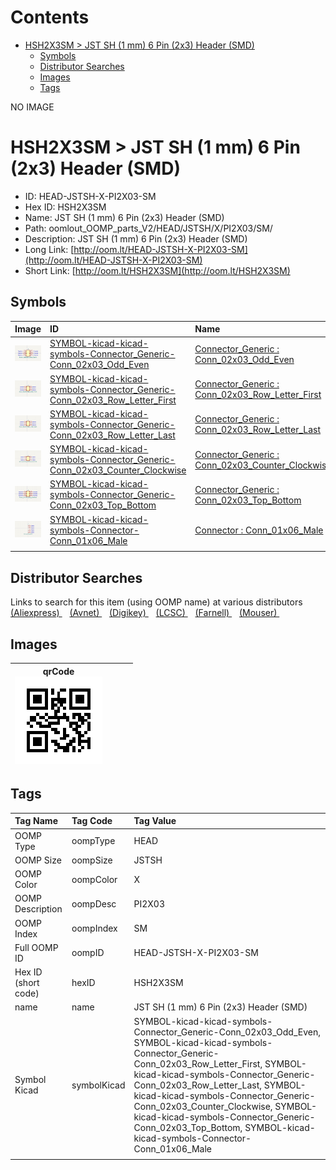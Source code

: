 



Contents
========

* [HSH2X3SM > JST SH (1 mm) 6 Pin (2x3) Header (SMD)](#hsh2x3sm--jst-sh-1-mm-6-pin-2x3-header-smd)
	* [Symbols](#symbols)
	* [Distributor Searches](#distributor-searches)
	* [Images](#images)
	* [Tags](#tags)
  
NO IMAGE  
# HSH2X3SM > JST SH (1 mm) 6 Pin (2x3) Header (SMD)

- ID: HEAD-JSTSH-X-PI2X03-SM
- Hex ID: HSH2X3SM
- Name: JST SH (1 mm) 6 Pin (2x3) Header (SMD)
- Path: oomlout_OOMP_parts_V2/HEAD/JSTSH/X/PI2X03/SM/
- Description: JST SH (1 mm) 6 Pin (2x3) Header (SMD)
- Long Link: [http://oom.lt/HEAD-JSTSH-X-PI2X03-SM](http://oom.lt/HEAD-JSTSH-X-PI2X03-SM)
- Short Link: [http://oom.lt/HSH2X3SM](http://oom.lt/HSH2X3SM)

## Symbols
  

|Image|ID|Name|
| :--- | :--- | :--- |
|[![](https://raw.githubusercontent.com/oomlout/oomlout_OOMP_eda_V2/main/SYMBOL/kicad/kicad-symbols/Connector_Generic/Conn_02x03_Odd_Even/image_140.png)](https://github.com/oomlout/oomlout_OOMP_eda_V2/tree/main/SYMBOL/kicad/kicad-symbols/Connector_Generic/Conn_02x03_Odd_Even/)|[SYMBOL-kicad-kicad-symbols-Connector_Generic-Conn_02x03_Odd_Even](https://github.com/oomlout/oomlout_OOMP_eda_V2/tree/main/SYMBOL/kicad/kicad-symbols/Connector_Generic/Conn_02x03_Odd_Even/)|[Connector_Generic : Conn_02x03_Odd_Even](https://github.com/oomlout/oomlout_OOMP_eda_V2/tree/main/SYMBOL/kicad/kicad-symbols/Connector_Generic/Conn_02x03_Odd_Even/)|
|[![](https://raw.githubusercontent.com/oomlout/oomlout_OOMP_eda_V2/main/SYMBOL/kicad/kicad-symbols/Connector_Generic/Conn_02x03_Row_Letter_First/image_140.png)](https://github.com/oomlout/oomlout_OOMP_eda_V2/tree/main/SYMBOL/kicad/kicad-symbols/Connector_Generic/Conn_02x03_Row_Letter_First/)|[SYMBOL-kicad-kicad-symbols-Connector_Generic-Conn_02x03_Row_Letter_First](https://github.com/oomlout/oomlout_OOMP_eda_V2/tree/main/SYMBOL/kicad/kicad-symbols/Connector_Generic/Conn_02x03_Row_Letter_First/)|[Connector_Generic : Conn_02x03_Row_Letter_First](https://github.com/oomlout/oomlout_OOMP_eda_V2/tree/main/SYMBOL/kicad/kicad-symbols/Connector_Generic/Conn_02x03_Row_Letter_First/)|
|[![](https://raw.githubusercontent.com/oomlout/oomlout_OOMP_eda_V2/main/SYMBOL/kicad/kicad-symbols/Connector_Generic/Conn_02x03_Row_Letter_Last/image_140.png)](https://github.com/oomlout/oomlout_OOMP_eda_V2/tree/main/SYMBOL/kicad/kicad-symbols/Connector_Generic/Conn_02x03_Row_Letter_Last/)|[SYMBOL-kicad-kicad-symbols-Connector_Generic-Conn_02x03_Row_Letter_Last](https://github.com/oomlout/oomlout_OOMP_eda_V2/tree/main/SYMBOL/kicad/kicad-symbols/Connector_Generic/Conn_02x03_Row_Letter_Last/)|[Connector_Generic : Conn_02x03_Row_Letter_Last](https://github.com/oomlout/oomlout_OOMP_eda_V2/tree/main/SYMBOL/kicad/kicad-symbols/Connector_Generic/Conn_02x03_Row_Letter_Last/)|
|[![](https://raw.githubusercontent.com/oomlout/oomlout_OOMP_eda_V2/main/SYMBOL/kicad/kicad-symbols/Connector_Generic/Conn_02x03_Counter_Clockwise/image_140.png)](https://github.com/oomlout/oomlout_OOMP_eda_V2/tree/main/SYMBOL/kicad/kicad-symbols/Connector_Generic/Conn_02x03_Counter_Clockwise/)|[SYMBOL-kicad-kicad-symbols-Connector_Generic-Conn_02x03_Counter_Clockwise](https://github.com/oomlout/oomlout_OOMP_eda_V2/tree/main/SYMBOL/kicad/kicad-symbols/Connector_Generic/Conn_02x03_Counter_Clockwise/)|[Connector_Generic : Conn_02x03_Counter_Clockwise](https://github.com/oomlout/oomlout_OOMP_eda_V2/tree/main/SYMBOL/kicad/kicad-symbols/Connector_Generic/Conn_02x03_Counter_Clockwise/)|
|[![](https://raw.githubusercontent.com/oomlout/oomlout_OOMP_eda_V2/main/SYMBOL/kicad/kicad-symbols/Connector_Generic/Conn_02x03_Top_Bottom/image_140.png)](https://github.com/oomlout/oomlout_OOMP_eda_V2/tree/main/SYMBOL/kicad/kicad-symbols/Connector_Generic/Conn_02x03_Top_Bottom/)|[SYMBOL-kicad-kicad-symbols-Connector_Generic-Conn_02x03_Top_Bottom](https://github.com/oomlout/oomlout_OOMP_eda_V2/tree/main/SYMBOL/kicad/kicad-symbols/Connector_Generic/Conn_02x03_Top_Bottom/)|[Connector_Generic : Conn_02x03_Top_Bottom](https://github.com/oomlout/oomlout_OOMP_eda_V2/tree/main/SYMBOL/kicad/kicad-symbols/Connector_Generic/Conn_02x03_Top_Bottom/)|
|[![](https://raw.githubusercontent.com/oomlout/oomlout_OOMP_eda_V2/main/SYMBOL/kicad/kicad-symbols/Connector/Conn_01x06_Male/image_140.png)](https://github.com/oomlout/oomlout_OOMP_eda_V2/tree/main/SYMBOL/kicad/kicad-symbols/Connector/Conn_01x06_Male/)|[SYMBOL-kicad-kicad-symbols-Connector-Conn_01x06_Male](https://github.com/oomlout/oomlout_OOMP_eda_V2/tree/main/SYMBOL/kicad/kicad-symbols/Connector/Conn_01x06_Male/)|[Connector : Conn_01x06_Male](https://github.com/oomlout/oomlout_OOMP_eda_V2/tree/main/SYMBOL/kicad/kicad-symbols/Connector/Conn_01x06_Male/)|
||||

## Distributor Searches
  
Links to search for this item (using OOMP name) at various distributors  
[(Aliexpress) ](https://www.aliexpress.com/wholesale?SearchText=JST+SH+1+mm+6+Pin+2x3+Header+SMD)&nbsp;&nbsp;&nbsp;[(Avnet) ](https://www.avnet.com/shop/us/search/JST+SH+1+mm+6+Pin+2x3+Header+SMD)&nbsp;&nbsp;&nbsp;[(Digikey) ](https://www.digikey.co.uk/en/products/result?s=JST+SH+1+mm+6+Pin+2x3+Header+SMD)&nbsp;&nbsp;&nbsp;[(LCSC) ](https://www.lcsc.com/search?q=JST+SH+1+mm+6+Pin+2x3+Header+SMD)&nbsp;&nbsp;&nbsp;[(Farnell) ](https://uk.farnell.com/search?st=JST+SH+1+mm+6+Pin+2x3+Header+SMD)&nbsp;&nbsp;&nbsp;[(Mouser) ](https://www.mouser.com/c/?q=JST+SH+1+mm+6+Pin+2x3+Header+SMD)&nbsp;&nbsp;&nbsp;
## Images
  

|qrCode<br>[![](https://raw.githubusercontent.com/oomlout/oomlout_OOMP_parts_V2/main/HEAD/JSTSH/X/PI2X03/SM/qrCode_140.png)](https://github.com/oomlout/oomlout_OOMP_parts_V2/tree/main/HEAD/JSTSH/X/PI2X03/SM/qrCode.png)||||
| :---: | :---: | :---: | :---: |

## Tags
  

|Tag Name|Tag Code|Tag Value|
| :--- | :--- | :--- |
|OOMP Type|oompType|HEAD|
|OOMP Size|oompSize|JSTSH|
|OOMP Color|oompColor|X|
|OOMP Description|oompDesc|PI2X03|
|OOMP Index|oompIndex|SM|
|Full OOMP ID|oompID|HEAD-JSTSH-X-PI2X03-SM|
|Hex ID (short code)|hexID|HSH2X3SM|
|name|name|JST SH (1 mm) 6 Pin (2x3) Header (SMD)|
|Symbol Kicad|symbolKicad|SYMBOL-kicad-kicad-symbols-Connector_Generic-Conn_02x03_Odd_Even, SYMBOL-kicad-kicad-symbols-Connector_Generic-Conn_02x03_Row_Letter_First, SYMBOL-kicad-kicad-symbols-Connector_Generic-Conn_02x03_Row_Letter_Last, SYMBOL-kicad-kicad-symbols-Connector_Generic-Conn_02x03_Counter_Clockwise, SYMBOL-kicad-kicad-symbols-Connector_Generic-Conn_02x03_Top_Bottom, SYMBOL-kicad-kicad-symbols-Connector-Conn_01x06_Male|
||||

